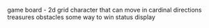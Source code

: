 game board - 2d grid
character that can move in cardinal directions
treasures
obstacles
some way to win
status display